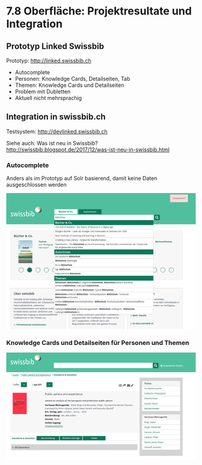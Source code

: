 # 7.8 Oberfläche: Projektresultate und Integration

## Prototyp Linked Swissbib

Prototyp: <http://linked.swissbib.ch>

* Autocomplete
* Personen: Knowledge Cards, Detailseiten, Tab
* Themen: Knowledge Cards und Detailseiten
* Problem mit Dubletten
* Aktuell nicht mehrsprachig

## Integration in swissbib.ch

Testsystem: <http://devlinked.swissbib.ch>

Siehe auch: Was ist neu in Swissbib? <http://swissbib.blogspot.de/2017/12/was-ist-neu-in-swissbib.html>

### Autocomplete

Anders als im Prototyp auf Solr basierend, damit keine Daten ausgeschlossen werden

[![](/images/linked-swissbib-19-integration-autocomplete.png)](https://raw.githubusercontent.com/felixlohmeier/kurs-bibliotheks-und-archivinformatik/master/images/linked-swissbib-19-integration-autocomplete.png)

### Knowledge Cards und Detailseiten für Personen und Themen

[![](/images/linked-swissbib-20-integration-knowledge-cards.png)](https://raw.githubusercontent.com/felixlohmeier/kurs-bibliotheks-und-archivinformatik/master/images/linked-swissbib-20-integration-knowledge-cards.png)
